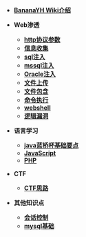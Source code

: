 * [**BananaYH Wiki介绍**](README.md)

* **Web渗透**
  * [**http协议参数**](web/http协议参数.md)
  * [**信息收集**](web/信息收集.md)
  * [**sql注入**](web/sql注入.md)
  * [**mssql注入**](web/mssql注入.md)
  * [**Oracle注入**](web/Oracle注入.md)
  * [**文件上传**](web/文件上传.md)
  * [**文件包含**](web/文件包含.md)
  * [**命令执行**](web/命令执行.md)
  * [**webshell**](web/webshell.md)
  * [**逻辑漏洞**](web/逻辑漏洞.md)
* **语言学习**
  * [**java蓝桥杯基础要点**](language/蓝桥杯复习.md)
  * [**JavaScript**](language/JavaScript.md)
  * [**PHP**](language/PHP.md)
* **CTF**
  * [**CTF思路**](CTF/CTF思路.md)
* **其他知识点**
  * [**会话控制**](other/http会话控制.md)
  * [**mysql基础**](other/mysql.md)
